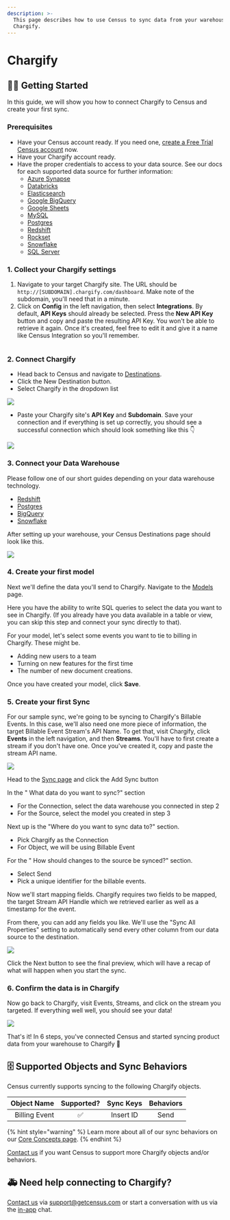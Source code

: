 ```yaml
---
description: >-
  This page describes how to use Census to sync data from your warehouse to
  Chargify.
---
```


# Chargify

## 🏃‍♀️ Getting Started

In this guide, we will show you how to connect Chargify to Census and create your first sync.

### Prerequisites

* Have your Census account ready. If you need one, [create a Free Trial Census account](https://app.getcensus.com/) now.
* Have your Chargify account ready.
* Have the proper credentials to access to your data source. See our docs for each supported data source for further information:
  * [Azure Synapse](../sources/azure-synapse.md)
  * [Databricks](https://docs.getcensus.com/sources/databricks)
  * [Elasticsearch](https://docs.getcensus.com/sources/elasticsearch)
  * [Google BigQuery](https://docs.getcensus.com/sources/google-bigquery)
  * [Google Sheets](https://docs.getcensus.com/sources/google-sheets)
  * [MySQL](https://docs.getcensus.com/sources/mysql)
  * [Postgres](https://docs.getcensus.com/sources/postgres)
  * [Redshift](https://docs.getcensus.com/sources/redshift)
  * [Rockset](https://docs.getcensus.com/sources/rockset)
  * [Snowflake](https://docs.getcensus.com/sources/snowflake)
  * [SQL Server](https://docs.getcensus.com/sources/sql-server)

### 1. Collect your Chargify settings

1. Navigate to your target Chargify site. The URL should be `http://[SUBDOMAIN].chargify.com/dashboard`. Make note of the subdomain, you'll need that in a minute.
2. Click on **Config** in the left navigation, then select **Integrations**. By default, **API Keys** should already be selected. Press the **New API Key** button and copy and paste the resulting API Key. You won't be able to retrieve it again. Once it's created, feel free to edit it and give it a name like Census Integration so you'll remember.&#x20;

<img src="../.gitbook/assets/screely-1637377208093.png" alt="" data-size="original">



### 2. Connect Chargify

* Head back to Census and navigate to [Destinations](https://app.getcensus.com/destinations).
* Click the New Destination button.
* Select Chargify in the dropdown list

![](../.gitbook/assets/screely-1637376508709.png)

* Paste your Chargify site's **API Key** and **Subdomain**. Save your connection and if everything is set up correctly, you should see a successful connection which should look something like this 👇

![](../.gitbook/assets/screely-1637377540126.png)

### 3. Connect your Data Warehouse

Please follow one of our short guides depending on your data warehouse technology.

* [Redshift](https://help.getcensus.com/article/10-configuring-redshift-postgresql-access)
* [Postgres](https://help.getcensus.com/article/10-configuring-redshift-postgresql-access)
* [BigQuery](https://help.getcensus.com/article/21-configuring-bigquery-access)
* [Snowflake](https://help.getcensus.com/article/8-configuring-snowflake-access)

After setting up your warehouse, your Census Destinations page should look like this.

![](../.gitbook/assets/screely-1637377853269.png)

### 4. Create your first model

Next we'll define the data you'll send to Chargify. Navigate to the [Models](https://app.getcensus.com/models) page.

Here you have the ability to write SQL queries to select the data you want to see in Chargify. (If you already have you data available in a table or view, you can skip this step and connect your sync directly to that).

For your model, let's select some events you want to tie to billing in Chargify. These might be.

* Adding new users to a team
* Turning on new features for the first time
* The number of new document creations.

Once you have created your model, click **Save**.&#x20;

### 5. Create your first Sync

For our sample sync, we're going to be syncing to Chargify's Billable Events. In this case, we'll also need one more piece of information, the target Billable Event Stream's API Name. To get that, visit Chargify, click **Events** in the left navigation, and then **Streams**. You'll have to first create a stream if you don't have one. Once you've created it, copy and paste the stream API name.&#x20;

![](../.gitbook/assets/screely-1637378899558.png)

Head to the [Sync page](https://app.getcensus.com/syncs) and click the Add Sync button

In the " What data do you want to sync?" section

* For the Connection, select the data warehouse you connected in step 2
* For the Source, select the model you created in step 3

Next up is the "Where do you want to sync data to?" section.

* Pick Chargify as the Connection
* For Object, we will be using Billable Event

For the " How should changes to the source be synced?" section.&#x20;

* Select Send
* Pick a unique identifier for the billable events.&#x20;

Now we'll start mapping fields. Chargify requires two fields to be mapped, the target Stream API Handle which we retrieved earlier as well as a timestamp for the event.&#x20;

From there, you can add any fields you like. We'll use the "Sync All Properties" setting to automatically send every other column from our data source to the destination.

![](../.gitbook/assets/screely-1637380021286.png)

Click the Next button to see the final preview, which will have a recap of what will happen when you start the sync.

### 6. Confirm the data is in Chargify

Now go back to Chargify, visit Events, Streams, and click on the stream you targeted. If everything well well, you should see your data!

![](../.gitbook/assets/screely-1637380254724.png)

That's it! In 6 steps, you've connected Census and started syncing product data from your warehouse to Chargify 🎉

## 🗄 Supported Objects and Sync Behaviors <a href="#supported-objects-and-sync-behaviors" id="supported-objects-and-sync-behaviors"></a>

Census currently supports syncing to the following Chargify objects.

| **Object Name** | **Supported?** | **Sync Keys**  | **Behaviors** |
| --------------: | :------------: | :------------: |:-------------:|
| Billing Event      |        ✅      | Insert ID |     Send      |

{% hint style="warning" %}
Learn more about all of our sync behaviors on our [Core Concepts page](../basics/core-concept/#the-different-sync-behaviors).
{% endhint %}

[Contact us](mailto:support@getcensus.com) if you want Census to support more Chargify objects and/or behaviors.

## 🚑 Need help connecting to Chargify?

[Contact us](mailto:support@getcensus.com) via support@getcensus.com or start a conversation with us via the [in-app](https://app.getcensus.com) chat.
